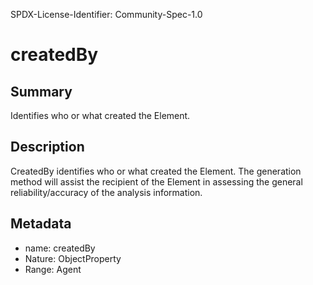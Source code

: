 SPDX-License-Identifier: Community-Spec-1.0

# createdBy

## Summary

Identifies who or what created the Element.

## Description

CreatedBy identifies who or what created the Element.
The generation method will assist the recipient of the Element in assessing
the general reliability/accuracy of the analysis information.

## Metadata

- name: createdBy
- Nature: ObjectProperty
- Range: Agent
